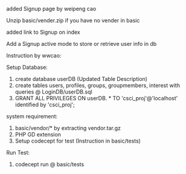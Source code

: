 






added Signup page by weipeng cao

Unzip basic/vender.zip if you have no vender in basic

added link to Signup on index

Add a Signup active mode to store or retrieve user info in db

Instruction by wwcao:

Setup Database:
1. create database userDB (Updated Table Description)
2. create tables users, profiles, groups, groupmembers, interest with queries @ LoginDB/userDB.sql
3. GRANT ALL PRIVILEGES ON userDB. * TO 'csci_proj'@'localhost' identified by 'csci_proj';

system requirement: 
1. basic/vendor/* by extracting vendor.tar.gz
2. PHP GD extension
3. Setup codecept for test (Instruction in basic/tests)

Run Test:
1. codecept run @ basic/tests


